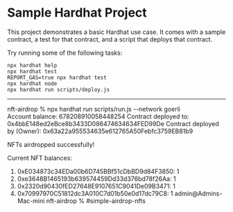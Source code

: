 # Sample Hardhat Project

This project demonstrates a basic Hardhat use case. It comes with a sample contract, a test for that contract, and a script that deploys that contract.

Try running some of the following tasks:

```shell
npx hardhat help
npx hardhat test
REPORT_GAS=true npx hardhat test
npx hardhat node
npx hardhat run scripts/deploy.js
```
---------
nft-airdrop % npx hardhat run scripts/run.js --network goerli          
Account balance: 678208910058448254
Contract deployed to:  0x4bbE148ed2eBce8b3433D086474634634FED99De
Contract deployed by (Owner):  0x63a22a955534635e612765A50Febfc3759EB81b9 

NFTs airdropped successfully!

Current NFT balances:
1. 0xE034873c34EDa00b6D745BBf51cDbBD9d84F3850: 1
2. 0xe3648B1465193b639574459Dd33d376bd78f26Aa: 1
3. 0x2320d90430fED27648E9107651C9041De09B3471: 1
4. 0x70997970C51812dc3A010C7d01b50e0d17dc79C8: 1
admin@Admins-Mac-mini nft-airdrop % #simple-airdrop-nfts

